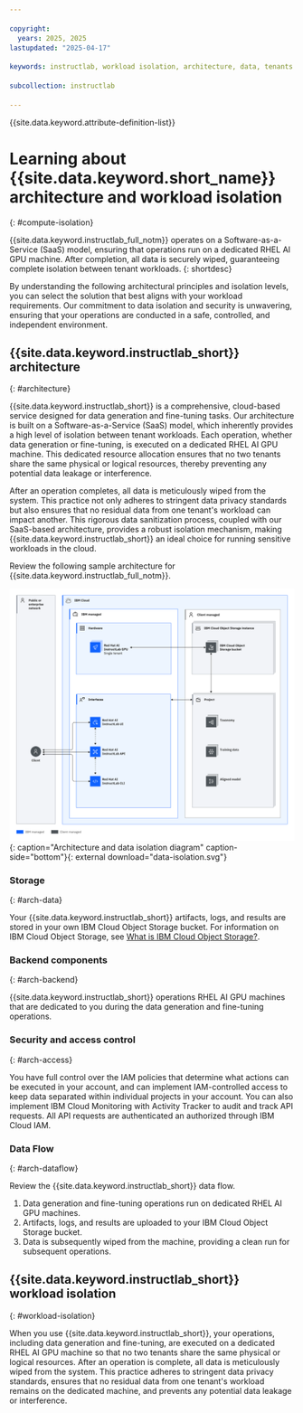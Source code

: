 ```yaml
---

copyright:
  years: 2025, 2025
lastupdated: "2025-04-17"

keywords: instructlab, workload isolation, architecture, data, tenants

subcollection: instructlab

---
```


{{site.data.keyword.attribute-definition-list}}

# Learning about {{site.data.keyword.short_name}} architecture and workload isolation
{: #compute-isolation}


{{site.data.keyword.instructlab_full_notm}} operates on a Software-as-a-Service (SaaS) model, ensuring that operations run on a dedicated RHEL AI GPU machine. After completion, all data is securely wiped, guaranteeing complete isolation between tenant workloads.
{: shortdesc}

By understanding the following architectural principles and isolation levels, you can select the solution that best aligns with your workload requirements. Our commitment to data isolation and security is unwavering, ensuring that your operations are conducted in a safe, controlled, and independent environment.

## {{site.data.keyword.instructlab_short}} architecture
{: #architecture}

{{site.data.keyword.instructlab_short}} is a comprehensive, cloud-based service designed for data generation and fine-tuning tasks. Our architecture is built on a Software-as-a-Service (SaaS) model, which inherently provides a high level of isolation between tenant workloads. Each operation, whether data generation or fine-tuning, is executed on a dedicated RHEL AI GPU machine. This dedicated resource allocation ensures that no two tenants share the same physical or logical resources, thereby preventing any potential data leakage or interference.

After an operation completes, all data is meticulously wiped from the system. This practice not only adheres to stringent data privacy standards but also ensures that no residual data from one tenant's workload can impact another. This rigorous data sanitization process, coupled with our SaaS-based architecture, provides a robust isolation mechanism, making {{site.data.keyword.instructlab_short}} an ideal choice for running sensitive workloads in the cloud.


Review the following sample architecture for {{site.data.keyword.instructlab_full_notm}}.  

![{{site.data.keyword.instructlab_short}} architecture and data isolation diagram](images/data-isolation.svg "{{site.data.keyword.instructlab_short}} architecture and data isolation diagram"){: caption="Architecture and data isolation diagram" caption-side="bottom"}{: external download="data-isolation.svg"}


### Storage
{: #arch-data}

Your {{site.data.keyword.instructlab_short}} artifacts, logs, and results are stored in your own IBM Cloud Object Storage bucket. For information on IBM Cloud Object Storage, see [What is IBM Cloud Object Storage?](/docs/cloud-object-storage?topic=cloud-object-storage-about-cloud-object-storage).


### Backend components
{: #arch-backend}

{{site.data.keyword.instructlab_short}} operations RHEL AI GPU machines that are dedicated to you during the data generation and fine-tuning operations. 

### Security and access control
{: #arch-access}

You have full control over the IAM policies that determine what actions can be executed in your account, and can implement IAM-controlled access to keep data separated within individual projects in your account. You can also implement IBM Cloud Monitoring with Activity Tracker to audit and track API requests. All API requests are authenticated an authorized through IBM Cloud IAM. 

### Data Flow
{: #arch-dataflow}

Review the {{site.data.keyword.instructlab_short}} data flow. 

1. Data generation and fine-tuning operations run on dedicated RHEL AI GPU machines.
2. Artifacts, logs, and results are uploaded to your IBM Cloud Object Storage bucket.
3. Data is subsequently wiped from the machine, providing a clean run for subsequent operations. 

## {{site.data.keyword.instructlab_short}} workload isolation
{: #workload-isolation}

When you use {{site.data.keyword.instructlab_short}}, your operations, including data generation and fine-tuning, are executed on a dedicated RHEL AI GPU machine so that no two tenants share the same physical or logical resources. After an operation is complete, all data is meticulously wiped from the system. This practice adheres to stringent data privacy standards, ensures that no residual data from one tenant's workload remains on the dedicated machine, and prevents any potential data leakage or interference. 
